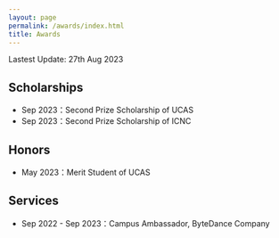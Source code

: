 ```yaml
---
layout: page
permalink: /awards/index.html
title: Awards
---
```


Lastest Update: 27th Aug 2023 &nbsp;

## Scholarships

- Sep 2023：Second Prize Scholarship of UCAS
- Sep 2023：Second Prize Scholarship of ICNC

## Honors

- May 2023：Merit Student of UCAS

## Services

- Sep 2022 - Sep 2023：Campus Ambassador, ByteDance Company
